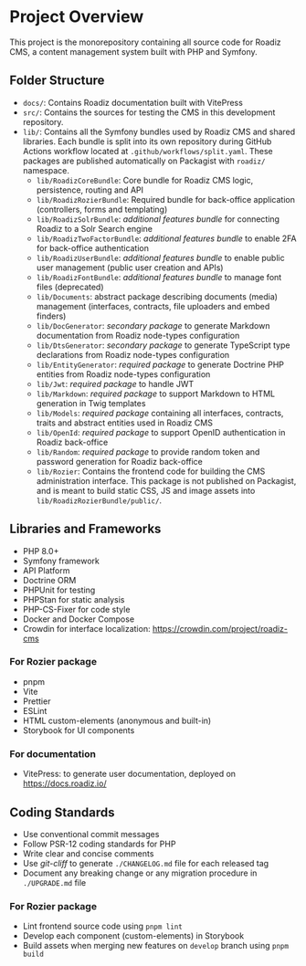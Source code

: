 # Project Overview

This project is the monorepository containing all source code for Roadiz CMS, a content management system built with PHP and Symfony. 

## Folder Structure

- `docs/`: Contains Roadiz documentation built with VitePress
- `src/`: Contains the sources for testing the CMS in this development repository.
- `lib/`: Contains all the Symfony bundles used by Roadiz CMS and shared libraries. Each bundle is split into its own repository during GitHub Actions workflow located at `.github/workflows/split.yaml`. These packages are published automatically on Packagist with `roadiz/` namespace.
  - `lib/RoadizCoreBundle`: Core bundle for Roadiz CMS logic, persistence, routing and API
  - `lib/RoadizRozierBundle`: Required bundle for back-office application (controllers, forms and templating)
  - `lib/RoadizSolrBundle`: _additional features bundle_ for connecting Roadiz to a Solr Search engine
  - `lib/RoadizTwoFactorBundle`: _additional features bundle_ to enable 2FA for back-office authentication
  - `lib/RoadizUserBundle`: _additional features bundle_ to enable public user management (public user creation and APIs)
  - `lib/RoadizFontBundle`: _additional features bundle_ to manage font files (deprecated)
  - `lib/Documents`: abstract package describing documents (media) management (interfaces, contracts, file uploaders and embed finders)
  - `lib/DocGenerator`: _secondary package_ to generate Markdown documentation from Roadiz node-types configuration
  - `lib/DtsGenerator`: _secondary package_ to generate TypeScript type declarations from Roadiz node-types configuration
  - `lib/EntityGenerator`: _required package_ to generate Doctrine PHP entities from Roadiz node-types configuration
  - `lib/Jwt`: _required package_ to handle JWT
  - `lib/Markdown`: _required package_ to support Markdown to HTML generation in Twig templates
  - `lib/Models`: _required package_ containing all interfaces, contracts, traits and abstract entities used in Roadiz CMS
  - `lib/OpenId`: _required package_ to support OpenID authentication in Roadiz back-office
  - `lib/Random`: _required package_ to provide random token and password generation for Roadiz back-office
  - `lib/Rozier`: Contains the frontend code for building the CMS administration interface. This package is not published on Packagist, and is meant to build static CSS, JS and image assets into `lib/RoadizRozierBundle/public/`.

## Libraries and Frameworks

- PHP 8.0+
- Symfony framework
- API Platform
- Doctrine ORM
- PHPUnit for testing
- PHPStan for static analysis
- PHP-CS-Fixer for code style
- Docker and Docker Compose
- Crowdin for interface localization: https://crowdin.com/project/roadiz-cms

### For Rozier package

- pnpm
- Vite
- Prettier
- ESLint
- HTML custom-elements (anonymous and built-in)
- Storybook for UI components

### For documentation

- VitePress: to generate user documentation, deployed on https://docs.roadiz.io/

## Coding Standards

- Use conventional commit messages
- Follow PSR-12 coding standards for PHP
- Write clear and concise comments
- Use *git-cliff* to generate `./CHANGELOG.md` file for each released tag
- Document any breaking change or any migration procedure in `./UPGRADE.md` file

### For Rozier package

- Lint frontend source code using `pnpm lint`
- Develop each component (custom-elements) in Storybook
- Build assets when merging new features on `develop` branch using `pnpm build`
